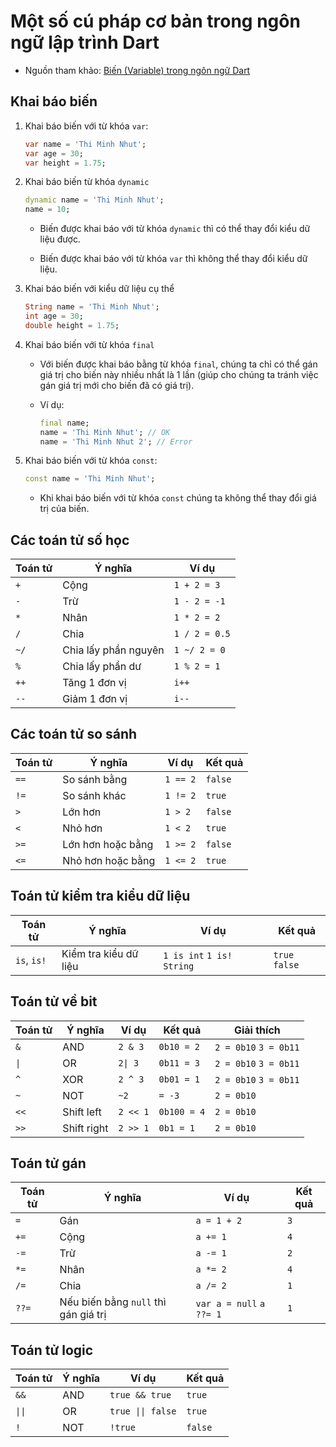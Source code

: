 # Một số cú pháp cơ bản trong ngôn ngữ lập trình Dart

- Nguồn tham khảo: [Biến (Variable) trong ngôn ngữ Dart](https://openplanning.net/13913/dart-variables)

## Khai báo biến

1. Khai báo biến với từ khóa `var`:

    ```dart
    var name = 'Thi Minh Nhut';
    var age = 30;
    var height = 1.75;
    ```

1. Khai báo biến từ khóa `dynamic`

    ```dart
    dynamic name = 'Thi Minh Nhut';
    name = 10;
    ```

    - Biến được khai báo với từ khóa `dynamic` thì có thể thay đổi kiểu dữ liệu được.

    - Biến được khai báo với từ khóa `var` thì không thể thay đổi kiểu dữ liệu.

1. Khai báo biến với kiểu dữ liệu cụ thể

    ```dart
    String name = 'Thi Minh Nhut';
    int age = 30;
    double height = 1.75;
    ```

1. Khai báo biến với từ khóa `final`

    - Với biến được khai báo bằng từ khóa `final`, chúng ta chỉ có thể gán giá trị cho
      biến này nhiều nhất là 1 lần (giúp cho chúng ta tránh việc gán giá trị mới
      cho biến đã có giá trị).

    - Ví dụ:

        ```dart
        final name;
        name = 'Thi Minh Nhut'; // OK
        name = 'Thi Minh Nhut 2'; // Error
        ```

1. Khai báo biến với từ khóa `const`:

    ```dart
    const name = 'Thi Minh Nhut';
    ```

    - Khi khai báo biến với từ khóa `const` chúng ta không thể thay đổi giá trị của biến.

## Các toán tử số học

| Toán tử | Ý nghĩa              | Ví dụ         |
| ------- | -------------------- | ------------- |
| `+`     | Cộng                 | `1 + 2 = 3`   |
| `-`     | Trừ                  | `1 - 2 = -1`  |
| `*`     | Nhân                 | `1 * 2 = 2`   |
| `/`     | Chia                 | `1 / 2 = 0.5` |
| `~/`    | Chia lấy phần nguyên | `1 ~/ 2 = 0`  |
| `%`     | Chia lấy phần dư     | `1 % 2 = 1`   |
| `++`    | Tăng 1 đơn vị        | `i++`         |
| `--`    | Giảm 1 đơn vị        | `i--`         |

## Các toán tử so sánh

| Toán tử | Ý nghĩa           | Ví dụ    | Kết quả |
| ------- | ----------------- | -------- | ------- |
| `==`    | So sánh bằng      | `1 == 2` | `false` |
| `!=`    | So sánh khác      | `1 != 2` | `true`  |
| `>`     | Lớn hơn           | `1 > 2`  | `false` |
| `<`     | Nhỏ hơn           | `1 < 2`  | `true`  |
| `>=`    | Lớn hơn hoặc bằng | `1 >= 2` | `false` |
| `<=`    | Nhỏ hơn hoặc bằng | `1 <= 2` | `true`  |

## Toán tử kiểm tra kiểu dữ liệu

| Toán tử     | Ý nghĩa               | Ví dụ                     | Kết quả        |
| ----------- | --------------------- | ------------------------- | -------------- |
| `is`, `is!` | Kiểm tra kiểu dữ liệu | `1 is int` `1 is! String` | `true` `false` |

## Toán tử về bit

| Toán tử | Ý nghĩa     | Ví dụ    | Kết quả     | Giải thích            |
| ------- | ----------- | -------- | ----------- | --------------------- |
| `&`     | AND         | `2 & 3`  | `0b10 = 2`  | `2 = 0b10` `3 = 0b11` |
| `\|`    | OR          | `2\| 3`  | `0b11 = 3`  | `2 = 0b10` `3 = 0b11` |
| `^`     | XOR         | `2 ^ 3`  | `0b01 = 1`  | `2 = 0b10` `3 = 0b11` |
| `~`     | NOT         | `~2`     | `= -3`      | `2 = 0b10`            |
| `<<`    | Shift left  | `2 << 1` | `0b100 = 4` | `2 = 0b10`            |
| `>>`    | Shift right | `2 >> 1` | `0b1 = 1`   | `2 = 0b10`            |

## Toán tử gán

| Toán tử | Ý nghĩa                              | Ví dụ                    | Kết quả |
| ------- | ------------------------------------ | ------------------------ | ------- |
| `=`     | Gán                                  | `a = 1 + 2`              | `3`     |
| `+=`    | Cộng                                 | `a += 1`                 | `4`     |
| `-=`    | Trừ                                  | `a -= 1`                 | `2`     |
| `*=`    | Nhân                                 | `a *= 2`                 | `4`     |
| `/=`    | Chia                                 | `a /= 2`                 | `1`     |
| `??=`   | Nếu biến bằng `null` thì gán giá trị | `var a = null` `a ??= 1` | `1`     |


## Toán tử logic

| Toán tử | Ý nghĩa | Ví dụ             | Kết quả |
| ------- | ------- | ----------------- | ------- |
| `&&`    | AND     | `true && true`    | `true`  |
| `\|\|`  | OR      | `true \|\| false` | `true`  |
| `!`     | NOT     | `!true`           | `false` |

